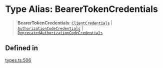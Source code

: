 # Type Alias: BearerTokenCredentials

> **BearerTokenCredentials**: [`ClientCredentials`](/docs/tools/SDK/interfaces/ClientCredentials.md) \| [`AuthorizationCodeCredentials`](/docs/tools/SDK/interfaces/AuthorizationCodeCredentials.md) \| [`DeprecatedAuthorizationCodeCredentials`](/docs/tools/SDK/interfaces/DeprecatedAuthorizationCodeCredentials.md)

## Defined in

[types.ts:506](https://github.com/monerium/js-monorepo/blob/main/packages/sdk/src/types.ts#L506)
